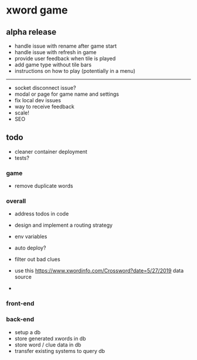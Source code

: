 # xword game

## alpha release

- handle issue with rename after game start
- handle issue with refresh in game
- provide user feedback when tile is played
- add game type without tile bars
- instructions on how to play (potentially in a menu)

---

- socket disconnect issue?
- modal or page for game name and settings
- fix local dev issues
- way to receive feedback
- scale!
- SEO

## todo

- cleaner container deployment
- tests?

### game

- remove duplicate words

### overall

- address todos in code
- design and implement a routing strategy

- env variables
- auto deploy?

- filter out bad clues
- use this https://www.xwordinfo.com/Crossword?date=5/27/2019 data source
-

### front-end

### back-end

- setup a db
- store generated xwords in db
- store word / clue data in db
- transfer existing systems to query db
